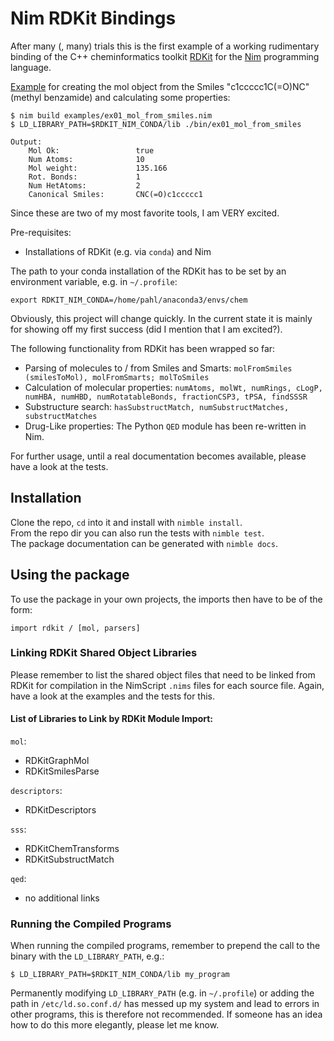 # Nim RDKit Bindings

After many (, many) trials this is the first example of a working rudimentary binding of the C++ cheminformatics toolkit [RDKit](http://rdkit.org/) for the [Nim](https://nim-lang.org) programming language.


[Example](examples/ex01_mol_from_smiles.nim) for creating the mol object from the Smiles "c1ccccc1C(=O)NC" (methyl benzamide) and calculating some properties:

    $ nim build examples/ex01_mol_from_smiles.nim 
    $ LD_LIBRARY_PATH=$RDKIT_NIM_CONDA/lib ./bin/ex01_mol_from_smiles
    
    Output:
        Mol Ok:                 true
        Num Atoms:              10
        Mol weight:             135.166
        Rot. Bonds:             1
        Num HetAtoms:           2
        Canonical Smiles:       CNC(=O)c1ccccc1

Since these are two of my most favorite tools, I am VERY excited.

Pre-requisites:
* Installations of RDKit (e.g. via `conda`) and Nim


The path to your conda installation of the RDKit has to be set by an environment variable, e.g. in `~/.profile`:

    export RDKIT_NIM_CONDA=/home/pahl/anaconda3/envs/chem

Obviously, this project will change quickly. In the current state it is mainly for showing off my first success (did I mention that I am excited?).

The following functionality from RDKit has been wrapped so far:

* Parsing of molecules to / from Smiles and Smarts: `molFromSmiles (smilesToMol), molFromSmarts; molToSmiles`
* Calculation of molecular properties: `numAtoms, molWt, numRings, cLogP, numHBA, numHBD, numRotatableBonds, fractionCSP3, tPSA, findSSSR`
* Substructure search: `hasSubstructMatch, numSubstructMatches, substructMatches`
* Drug-Like properties: The Python `QED` module has been re-written in Nim.

For further usage, until a real documentation becomes available, please have a look at the tests.


## Installation

Clone the repo, `cd` into it and install with `nimble install`.  
From the repo dir you can also run the tests with `nimble test`.  
The package documentation can be generated with `nimble docs`.

## Using the package

To use the package in your own projects, the imports then have to be of the form:

    import rdkit / [mol, parsers]


### Linking RDKit Shared Object Libraries

Please remember to list the shared object files that need to be linked from RDKit for compilation in the NimScript `.nims` files for each source file. Again, have a look at the examples and the tests for this.

#### List of Libraries to Link by RDKit Module Import:

`mol`:

* RDKitGraphMol
* RDKitSmilesParse


`descriptors`:

* RDKitDescriptors

`sss`:

* RDKitChemTransforms
* RDKitSubstructMatch

`qed`:

* no additional links


### Running the Compiled Programs

When running the compiled programs, remember to prepend the call to the binary with the `LD_LIBRARY_PATH`, e.g.:

    $ LD_LIBRARY_PATH=$RDKIT_NIM_CONDA/lib my_program

Permanently modifying `LD_LIBRARY_PATH` (e.g. in `~/.profile`) or adding the path in `/etc/ld.so.conf.d/` has messed up my system and lead to errors in other programs, this is therefore not recommended. If someone has an idea how to do this more elegantly, please let me know.
